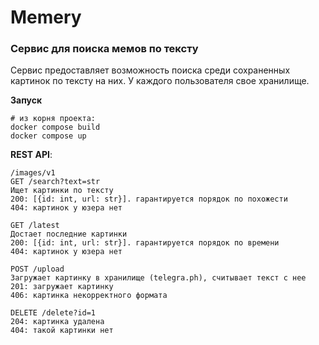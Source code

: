<h1>Memery</h1>
<h3>Сервис для поиска мемов по тексту</h3>  

Сервис предоставляет возможность поиска среди сохраненных картинок по тексту на них. У каждого пользователя свое хранилище.  

<b>Запуск</b> 
```
# из корня проекта:
docker compose build
docker compose up
```


<b>REST API</b>:  
```
/images/v1
GET /search?text=str
Ищет картинки по тексту
200: [{id: int, url: str}]. гарантируется порядок по похожести
404: картинок у юзера нет

GET /latest
Достает последние картинки
200: [{id: int, url: str}]. гарантируется порядок по времени
404: картинок у юзера нет

POST /upload
Загружает картинку в хранилище (telegra.ph), считывает текст с нее
201: загружает картинку
406: картинка некорректного формата

DELETE /delete?id=1
204: картинка удалена
404: такой картинки нет
```